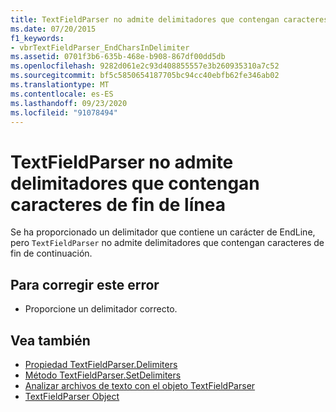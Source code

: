 ```yaml
---
title: TextFieldParser no admite delimitadores que contengan caracteres de fin de línea
ms.date: 07/20/2015
f1_keywords:
- vbrTextFieldParser_EndCharsInDelimiter
ms.assetid: 0701f3b6-635b-468e-b908-867df00dd5db
ms.openlocfilehash: 9282d061e2c93d408855557e3b260935310a7c52
ms.sourcegitcommit: bf5c5850654187705bc94cc40ebfb62fe346ab02
ms.translationtype: MT
ms.contentlocale: es-ES
ms.lasthandoff: 09/23/2020
ms.locfileid: "91078494"
---
```

# <a name="textfieldparser-does-not-support-delimiters-that-contain-endline-characters"></a>TextFieldParser no admite delimitadores que contengan caracteres de fin de línea

Se ha proporcionado un delimitador que contiene un carácter de EndLine, pero `TextFieldParser` no admite delimitadores que contengan caracteres de fin de continuación.  
  
## <a name="to-correct-this-error"></a>Para corregir este error  
  
- Proporcione un delimitador correcto.  
  
## <a name="see-also"></a>Vea también

- [Propiedad TextFieldParser.Delimiters](xref:Microsoft.VisualBasic.FileIO.TextFieldParser.Delimiters%2A)
- [Método TextFieldParser.SetDelimiters](xref:Microsoft.VisualBasic.FileIO.TextFieldParser.SetDelimiters%2A)
- [Analizar archivos de texto con el objeto TextFieldParser](../developing-apps/programming/drives-directories-files/parsing-text-files-with-the-textfieldparser-object.md)
- [TextFieldParser Object](../language-reference/objects/textfieldparser-object.md)
